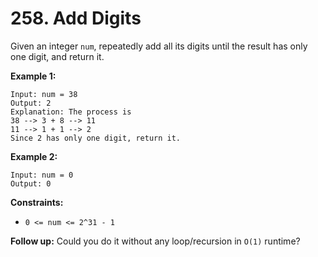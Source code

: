 # 258. Add Digits

Given an integer `num`, repeatedly add all its digits until the result has only one digit, and return it.

**Example 1:**

```()
Input: num = 38
Output: 2
Explanation: The process is
38 --> 3 + 8 --> 11
11 --> 1 + 1 --> 2 
Since 2 has only one digit, return it.
```

**Example 2:**

```()
Input: num = 0
Output: 0
```

**Constraints:**

- `0 <= num <= 2^31 - 1`

**Follow up:** Could you do it without any loop/recursion in `O(1)` runtime?
